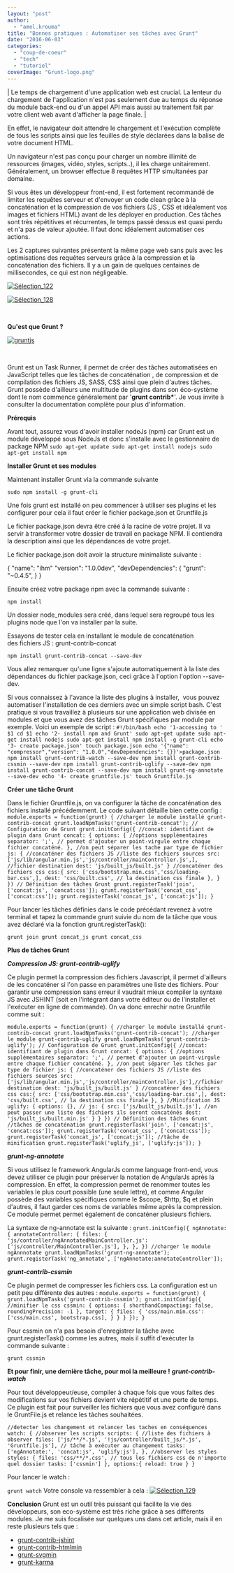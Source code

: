 ```yaml
---
layout: "post"
author: 
  - "amel.krouma"
title: "Bonnes pratiques : Automatiser ses tâches avec Grunt"
date: "2016-06-03"
categories: 
  - "coup-de-coeur"
  - "tech"
  - "tutoriel"
coverImage: "Grunt-logo.png"
---
```


| Le temps de chargement d'une application web est crucial. La lenteur du chargement de l'application n'est pas seulement due au temps du réponse du module back-end ou d'un appel API mais aussi au traitement fait par votre client web avant d'afficher la page finale. |

En effet, le navigateur doit attendre le chargement et l'exécution complète de tous les scripts ainsi que les feuilles de style déclarées dans la balise <head> de votre document HTML.

Un navigateur n'est pas conçu pour charger un nombre illimité de ressources (images, vidéo, styles, scripts..), il les charge unitairement. Généralement, un browser effectue 8 requêtes HTTP simultanées par domaine.

Si vous êtes un développeur front-end, il est fortement recommandé de limiter les requêtes serveur et d'envoyer un code clean grâce à la concaténation et la compression de vos fichiers (JS , CSS et idéalement vos images et fichiers HTML) avant de les déployer en production. Ces tâches sont très répétitives et récurrentes, le temps passé dessus est quasi perdu et n'a pas de valeur ajoutée. Il faut donc idéalement automatiser ces actions.

Les 2 captures suivantes présentent la même page web sans puis avec les optimisations des requêtes serveurs grâce à la compression et la concaténation des fichiers. Il y a un gain de quelques centaines de millisecondes, ce qui est non négligeable.

[![Sélection_122](/assets/2016/06/2016-06-03-bonnes-pratiques-automatiser-tache-grunt/Sélection_122-300x145.png)](http://www.duchess-france.org/wp-content/uploads/2016/05/Sélection_122.png)

[![Sélection_128](/assets/2016/06/2016-06-03-bonnes-pratiques-automatiser-tache-grunt/Sélection_128-300x95.png)](http://www.duchess-france.org/wp-content/uploads/2016/05/Sélection_128.png)

 

**Qu'est que Grunt ?**

[![gruntjs](/assets/2016/06/2016-06-03-bonnes-pratiques-automatiser-tache-grunt/gruntjs-300x109.png)](http://www.duchess-france.org/wp-content/uploads/2016/04/gruntjs.png)

 

Grunt est un Task Runner, il permet de créer des tâches automatisées en JavaScript telles que les tâches de concaténation , de compression et de compilation des fichiers JS, SASS, CSS ainsi que plein d'autres tâches. Grunt possède d'ailleurs une multitude de plugins dans son éco-système dont le nom commence généralement par '**grunt contrib\***'. Je vous invite à consulter la documentation complète pour plus d'information.

**Prérequis**

Avant tout, assurez vous d'avoir installer nodeJs (npm) car Grunt est un module développé sous NodeJs et donc s'installe avec le gestionnaire de package NPM `sudo apt-get update sudo apt-get install nodejs sudo apt-get install npm`

**Installer Grunt et ses modules**

Maintenant installer Grunt via la commande suivante

`sudo npm install -g grunt-cli`

Une fois grunt est installé on peu commencer à utiliser ses plugins et les configurer pour cela il faut créer le fichier package.json et Gruntfile.js

Le fichier package.json devra être créé à la racine de votre projet. Il va servir à transformer votre dossier de travail en package NPM. Il contiendra la description ainsi que les dépendances de votre projet.

Le fichier package.json doit avoir la structure minimaliste suivante :

{
  "name": "ihm"
  "version": "1.0.0dev",
  "devDependencies": {
   "grunt": "~0.4.5",
  }
}

Ensuite créez votre package npm avec la commande suivante :

`npm install`

Un dossier node\_modules sera créé, dans lequel sera regroupé tous les plugins node que l'on va installer par la suite.

Essayons de tester cela en installant le module de concaténation des fichiers JS : grunt-contrib-concat

`npm install grunt-contrib-concat --save-dev`

Vous allez remarquer qu'une ligne s'ajoute automatiquement à la liste des dépendances du fichier package.json, ceci grâce à l'option l'option --save-dev.

Si vous connaissez à l'avance la liste des plugins à installer,  vous pouvez automatiser l'installation de ces derniers avec un simple script bash. C'est pratique si vous travaillez à plusieurs sur une application web divisée en modules et que vous avez des tâches Grunt spécifiques par module par exemple. Voici un exemple de script : `#!/bin/bash echo '1-accessing to ' $1 cd $1 echo '2- install npm and Grunt' sudo apt-get update sudo apt-get install nodejs sudo apt-get install npm install -g grunt-cli echo '3- create package.json' touch package.json echo '{"name": "compressor","version": "1.0.0","devDependencies": {}}'>package.json npm install grunt-contrib-watch --save-dev npm install grunt-contrib-cssmin --save-dev npm install grunt-contrib-uglify --save-dev npm install grunt-contrib-concat --save-dev npm install grunt-ng-annotate --save-dev echo '4- create gruntfile.js' touch Gruntfile.js`

**Créer une tâche Grunt**

Dans le fichier Gruntfile.js, on va configurer la tâche de concaténation des fichiers installé précédemment. Le code suivant détaille bien cette config : `module.exports = function(grunt) { //charger le module installé grunt-contrib-concat grunt.loadNpmTasks('grunt-contrib-concat'); // Configuration de Grunt grunt.initConfig({ //concat: identifiant de plugin dans Grunt concat: { options: { //options supplémentaires separator: ';', // permet d'ajouter un point-virgule entre chaque fichier concaténé. }, //on peut séparer les tache par type de fichier js: { //concaténer des fichiers JS //liste des fichiers sources src: ['js/lib/angular.min.js','js/controller/mainController.js',], //fichier destination dest: 'js/built_js/built.js' } //concaténer des fichiers css css:{ src: ['css/bootstrap.min.css','css/loading-bar.css',], dest: 'css/built.css', // la destination css finale }, } }) // Définition des tâches Grunt grunt.registerTask('join', ['concat:js', 'concat:css']); grunt.registerTask('concat_css', ['concat:css']); grunt.registerTask('concat_js', ['concat:js']); }`

Pour lancer les tâches définies dans le code précédant revenez à votre terminal et tapez la commande grunt suivie du nom de la tâche que vous avez déclaré via la fonction grunt.registerTask():

`grunt join grunt concat_js grunt concat_css`

**Plus de tâches Grunt**

_**Compression JS: grunt-contrib-uglify**_

Ce plugin permet la compression des fichiers Javascript, il permet d'ailleurs de les concaténer si l'on passe en paramètres une liste des fichiers. Pour garantir une compression sans erreur il vaudrait mieux compiler la syntaxe JS avec JSHINT (soit en l'intégrant dans votre éditeur ou de l'installer et l'exécuter en ligne de commande). On va donc enrechir notre Gruntfile comme suit :

`module.exports = function(grunt) { //charger le module installé grunt-contrib-concat grunt.loadNpmTasks('grunt-contrib-concat'); //charger le module grunt-contrib-uglify grunt.loadNpmTasks('grunt-contrib-uglify'); // Configuration de Grunt grunt.initConfig({ //concat: identifiant de plugin dans Grunt concat: { options: { //options supplémentaires separator: ';', // permet d'ajouter un point-virgule entre chaque fichier concaténé. }, //on peut séparer les tâches par type de fichier js: { //concaténer des fichiers JS //liste des fichiers sources src: ['js/lib/angular.min.js','js/controller/mainController.js'],//fichier destination dest: 'js/built_js/built.js' } //concaténer des fichiers css css:{ src: ['css/bootstrap.min.css','css/loading-bar.css',], dest: 'css/built.css', // la destination css finale }, } //Minification JS uglify: { options: {}, // js: { src: ['js/built_js/built.js'], //on peut passer une liste des fichiers ils seront concaténés dest: 'js/built_js/built.min.js' } } }) // Définition des tâches Grunt //tâches de concaténation grunt.registerTask('join', ['concat:js', 'concat:css']); grunt.registerTask('concat_css', ['concat:css']); grunt.registerTask('concat_js', ['concat:js']); //tâche de minification grunt.registerTask('uglify_js', ['uglify:js']); }`

_**grunt-ng-annotate**_

Si vous utilisez le framework AngularJs comme language front-end, vous devez utiliser ce plugin pour préserver la notation de AngularJs après la compression. En effet, la compression permet de renommer toutes les variables le plus court possible (une seule lettre), et comme Angular possède des variables spécifiques comme le $scope, $http, $q et plein d'autres, il faut garder ces noms de variables même après la compression. Ce module permet permet également de concaténer plusieurs fichiers.

La syntaxe de ng-annotate est la suivante : `grunt.initConfig({ ngAnnotate: { annotateController: { files: { 'js/controller/ngAnnotatedMainController.js':['js/controller/MainController.js'], }, }, }) //charger le module ngAnnnotate grunt.loadNpmTasks('grunt-ng-annotate'); grunt.registerTask('ng_annotate', ['ngAnnotate:annotateController']);`

_**grunt-contrib-cssmin**_

Ce plugin permet de compresser les fichiers css. La configuration est un petit peu différente des autres : `module.exports = function(grunt) { grunt.loadNpmTasks('grunt-contrib-cssmin'); grunt.initConfig({ //minifier le css cssmin: { options: { shorthandCompacting: false, roundingPrecision: -1 }, target: { files: { 'css/main.min.css': ['css/main.css', bootstrap.css], } } } }); }`

Pour cssmin on n'a pas besoin d'enregistrer la tâche avec grunt.registerTask() comme les autres, mais il suffit d'exécuter la commande suivante :

`grunt cssmin`

**Et pour finir, une dernière tâche, pour moi la meilleure !** **_grunt-contrib-watch_**

Pour tout développeur/euse, compiler à chaque fois que vous faites des modifications sur vos fichiers devient vite répétitif et une perte de temps. Ce plugin est fait pour surveiller les fichiers que vous avez configuré dans le GruntFile.js et relance les tâches souhaitées.

`//detecter les changement et relancer les taches en conséquences watch: { //observer les scripts scripts: { //liste des fichiers à observer files: ['js/**/*.js', '!js/controller/built_js/*.js', 'Gruntfile.js'], // tâche à exécuter au changement tasks: ['ngAnnotate:', 'concat:js', 'uglify:js'], }, //observer les styles styles: { files: 'css/**/*.css', // tous les fichiers css de n'importe quel dossier tasks: ['cssmin'] }, options:{ reload: true } }`

Pour lancer le watch :

`grunt watch` Votre console va ressembler à cela : [![Sélection_129](/assets/2016/06/2016-06-03-bonnes-pratiques-automatiser-tache-grunt/Sélection_129-300x171.png)](http://www.duchess-france.org/wp-content/uploads/2016/05/Sélection_129.png)

**Conclusion** Grunt est un outil très puissant qui facilite la vie des développeurs, son eco-système est très riche grâce à ses différents modules. Je me suis focalisée sur quelques uns dans cet article, mais il en reste plusieurs tels que :

- [grunt-contrib-jshint](https://github.com/gruntjs/grunt-contrib-jshint)
- [grunt-contrib-htmlmin](https://github.com/gruntjs/grunt-contrib-htmlmin)
- [grunt-svgmin](https://github.com/sindresorhus/grunt-svgmin)
- [grunt-karma](https://github.com/karma-runner/grunt-karma)
